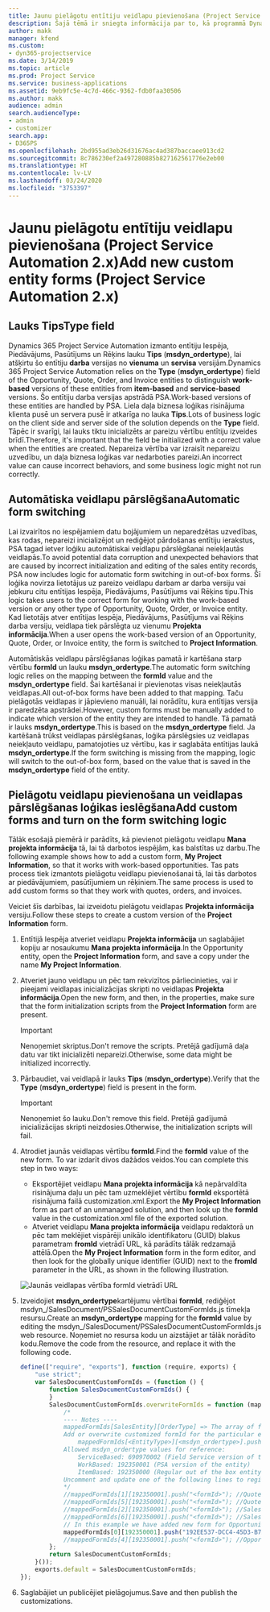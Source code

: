 ```yaml
---
title: Jaunu pielāgotu entītiju veidlapu pievienošana (Project Service Automation 2.x)
description: Šajā tēmā ir sniegta informācija par to, kā programmā Dynamics 365 Project Service Automation 2.x pievienot pielāgotas entītiju veidlapas iespējām, piedāvājumiem, pasūtījumiem vai rēķiniem.
author: makk
manager: kfend
ms.custom:
- dyn365-projectservice
ms.date: 3/14/2019
ms.topic: article
ms.prod: Project Service
ms.service: business-applications
ms.assetid: 9eb9fc5e-4c7d-466c-9362-fdb0faa30506
ms.author: makk
audience: admin
search.audienceType:
- admin
- customizer
search.app:
- D365PS
ms.openlocfilehash: 2bd955ad3eb26d31676ac4ad387baccaee913cd2
ms.sourcegitcommit: 8c786230ef2a497280885b827162561776e2eb00
ms.translationtype: HT
ms.contentlocale: lv-LV
ms.lasthandoff: 03/24/2020
ms.locfileid: "3753397"
---
```

# <a name="add-new-custom-entity-forms-project-service-automation-2x"></a><span data-ttu-id="1a4d3-103">Jaunu pielāgotu entītiju veidlapu pievienošana (Project Service Automation 2.x)</span><span class="sxs-lookup"><span data-stu-id="1a4d3-103">Add new custom entity forms (Project Service Automation 2.x)</span></span>

## <a name="type-field"></a><span data-ttu-id="1a4d3-104">Lauks Tips</span><span class="sxs-lookup"><span data-stu-id="1a4d3-104">Type field</span></span> 

<span data-ttu-id="1a4d3-105">Dynamics 365 Project Service Automation izmanto entītiju Iespēja, Piedāvājums, Pasūtījums un Rēķins lauku **Tips** (**msdyn\_ordertype**), lai atšķirtu šo entītiju **darba** versijas no **vienuma** un **servisa** versijām.</span><span class="sxs-lookup"><span data-stu-id="1a4d3-105">Dynamics 365 Project Service Automation relies on the **Type** (**msdyn\_ordertype**) field of the Opportunity, Quote, Order, and Invoice entities to distinguish **work-based** versions of these entities from **item-based** and **service-based** versions.</span></span> <span data-ttu-id="1a4d3-106">Šo entītiju darba versijas apstrādā PSA.</span><span class="sxs-lookup"><span data-stu-id="1a4d3-106">Work-based versions of these entities are handled by PSA.</span></span> <span data-ttu-id="1a4d3-107">Liela daļa biznesa loģikas risinājuma klienta pusē un servera pusē ir atkarīga no lauka **Tips**.</span><span class="sxs-lookup"><span data-stu-id="1a4d3-107">Lots of business logic on the client side and server side of the solution depends on the **Type** field.</span></span> <span data-ttu-id="1a4d3-108">Tāpēc ir svarīgi, lai lauks tiktu inicializēts ar pareizu vērtību entītiju izveides brīdī.</span><span class="sxs-lookup"><span data-stu-id="1a4d3-108">Therefore, it's important that the field be initialized with a correct value when the entities are created.</span></span> <span data-ttu-id="1a4d3-109">Nepareiza vērtība var izraisīt nepareizu uzvedību, un daļa biznesa loģikas var nedarboties pareizi.</span><span class="sxs-lookup"><span data-stu-id="1a4d3-109">An incorrect value can cause incorrect behaviors, and some business logic might not run correctly.</span></span>

## <a name="automatic-form-switching"></a><span data-ttu-id="1a4d3-110">Automātiska veidlapu pārslēgšana</span><span class="sxs-lookup"><span data-stu-id="1a4d3-110">Automatic form switching</span></span>

<span data-ttu-id="1a4d3-111">Lai izvairītos no iespējamiem datu bojājumiem un neparedzētas uzvedības, kas rodas, nepareizi inicializējot un rediģējot pārdošanas entītiju ierakstus, PSA tagad ietver loģiku automātiskai veidlapu pārslēgšanai neiekļautās veidlapās.</span><span class="sxs-lookup"><span data-stu-id="1a4d3-111">To avoid potential data corruption and unexpected behaviors that are caused by incorrect initialization and editing of the sales entity records, PSA now includes logic for automatic form switching in out-of-box forms.</span></span> <span data-ttu-id="1a4d3-112">Šī loģika novirza lietotājus uz pareizo veidlapu darbam ar darba versiju vai jebkuru citu entītijas Iespēja, Piedāvājums, Pasūtījums vai Rēķins tipu.</span><span class="sxs-lookup"><span data-stu-id="1a4d3-112">This logic takes users to the correct form for working with the work-based version or any other type of Opportunity, Quote, Order, or Invoice entity.</span></span> <span data-ttu-id="1a4d3-113">Kad lietotājs atver entītijas Iespēja, Piedāvājums, Pasūtījums vai Rēķins darba versiju, veidlapa tiek pārslēgta uz vienumu **Projekta informācija**.</span><span class="sxs-lookup"><span data-stu-id="1a4d3-113">When a user opens the work-based version of an Opportunity, Quote, Order, or Invoice entity, the form is switched to **Project Information**.</span></span>

<span data-ttu-id="1a4d3-114">Automātiskās veidlapu pārslēgšanas loģikas pamatā ir kartēšana starp vērtību **formId** un lauku **msdyn\_ordertype**.</span><span class="sxs-lookup"><span data-stu-id="1a4d3-114">The automatic form switching logic relies on the mapping between the **formId** value and the **msdyn\_ordertype** field.</span></span> <span data-ttu-id="1a4d3-115">Šai kartēšanai ir pievienotas visas neiekļautās veidlapas.</span><span class="sxs-lookup"><span data-stu-id="1a4d3-115">All out-of-box forms have been added to that mapping.</span></span> <span data-ttu-id="1a4d3-116">Taču pielāgotās veidlapas ir jāpievieno manuāli, lai norādītu, kura entītijas versija ir paredzēta apstrādei.</span><span class="sxs-lookup"><span data-stu-id="1a4d3-116">However, custom forms must be manually added to indicate which version of the entity they are intended to handle.</span></span> <span data-ttu-id="1a4d3-117">Tā pamatā ir lauks **msdyn\_ordertype**.</span><span class="sxs-lookup"><span data-stu-id="1a4d3-117">This is based on the **msdyn\_ordertype** field.</span></span> <span data-ttu-id="1a4d3-118">Ja kartēšanā trūkst veidlapas pārslēgšanas, loģika pārslēgsies uz veidlapas neiekļauto veidlapu, pamatojoties uz vērtību, kas ir saglabāta entītijas laukā **msdyn\_ordertype**.</span><span class="sxs-lookup"><span data-stu-id="1a4d3-118">If the form switching is missing from the mapping, logic will switch to the out-of-box form, based on the value that is saved in the **msdyn\_ordertype** field of the entity.</span></span>

## <a name="add-custom-forms-and-turn-on-the-form-switching-logic"></a><span data-ttu-id="1a4d3-119">Pielāgotu veidlapu pievienošana un veidlapas pārslēgšanas loģikas ieslēgšana</span><span class="sxs-lookup"><span data-stu-id="1a4d3-119">Add custom forms and turn on the form switching logic</span></span>

<span data-ttu-id="1a4d3-120">Tālāk esošajā piemērā ir parādīts, kā pievienot pielāgotu veidlapu **Mana projekta informācija** tā, lai tā darbotos iespējām, kas balstītas uz darbu.</span><span class="sxs-lookup"><span data-stu-id="1a4d3-120">The following example shows how to add a custom form, **My Project Information**, so that it works with work-based opportunities.</span></span> <span data-ttu-id="1a4d3-121">Tas pats process tiek izmantots pielāgotu veidlapu pievienošanai tā, lai tās darbotos ar piedāvājumiem, pasūtījumiem un rēķiniem.</span><span class="sxs-lookup"><span data-stu-id="1a4d3-121">The same process is used to add custom forms so that they work with quotes, orders, and invoices.</span></span>

<span data-ttu-id="1a4d3-122">Veiciet šīs darbības, lai izveidotu pielāgotu veidlapas **Projekta informācija** versiju.</span><span class="sxs-lookup"><span data-stu-id="1a4d3-122">Follow these steps to create a custom version of the **Project Information** form.</span></span>

1. <span data-ttu-id="1a4d3-123">Entītijā Iespēja atveriet veidlapu **Projekta informācija** un saglabājiet kopiju ar nosaukumu **Mana projekta informācija**.</span><span class="sxs-lookup"><span data-stu-id="1a4d3-123">In the Opportunity entity, open the **Project Information** form, and save a copy under the name **My Project Information**.</span></span>
2. <span data-ttu-id="1a4d3-124">Atveriet jauno veidlapu un pēc tam rekvizītos pārliecinieties, vai ir pieejami veidlapas inicializācijas skripti no veidlapas **Projekta informācija**.</span><span class="sxs-lookup"><span data-stu-id="1a4d3-124">Open the new form, and then, in the properties, make sure that the form initialization scripts from the **Project Information** form are present.</span></span> 

    > [!IMPORTANT]
    > <span data-ttu-id="1a4d3-125">Nenoņemiet skriptus.</span><span class="sxs-lookup"><span data-stu-id="1a4d3-125">Don't remove the scripts.</span></span> <span data-ttu-id="1a4d3-126">Pretējā gadījumā daļa datu var tikt inicializēti nepareizi.</span><span class="sxs-lookup"><span data-stu-id="1a4d3-126">Otherwise, some data might be initialized incorrectly.</span></span>

3. <span data-ttu-id="1a4d3-127">Pārbaudiet, vai veidlapā ir lauks **Tips** (**msdyn\_ordertype**).</span><span class="sxs-lookup"><span data-stu-id="1a4d3-127">Verify that the **Type** (**msdyn\_ordertype**) field is present in the form.</span></span> 

    > [!IMPORTANT]
    > <span data-ttu-id="1a4d3-128">Nenoņemiet šo lauku.</span><span class="sxs-lookup"><span data-stu-id="1a4d3-128">Don't remove this field.</span></span> <span data-ttu-id="1a4d3-129">Pretējā gadījumā inicializācijas skripti neizdosies.</span><span class="sxs-lookup"><span data-stu-id="1a4d3-129">Otherwise, the initialization scripts will fail.</span></span>

4. <span data-ttu-id="1a4d3-130">Atrodiet jaunās veidlapas vērtību **formId**.</span><span class="sxs-lookup"><span data-stu-id="1a4d3-130">Find the **formId** value of the new form.</span></span> <span data-ttu-id="1a4d3-131">To var izdarīt divos dažādos veidos.</span><span class="sxs-lookup"><span data-stu-id="1a4d3-131">You can complete this step in two ways:</span></span>

    - <span data-ttu-id="1a4d3-132">Eksportējiet veidlapu **Mana projekta informācija** kā nepārvaldīta risinājuma daļu un pēc tam uzmeklējiet vērtību **formId** eksportētā risinājuma failā customization.xml.</span><span class="sxs-lookup"><span data-stu-id="1a4d3-132">Export the **My Project Information** form as part of an unmanaged solution, and then look up the **formId** value in the customization.xml file of the exported solution.</span></span>
    - <span data-ttu-id="1a4d3-133">Atveriet veidlapu **Mana projekta informācija** veidlapu redaktorā un pēc tam meklējiet vispārēji unikālo identifikatoru (GUID) blakus parametram **fromId** vietrādī URL, kā parādīts tālāk redzamajā attēlā.</span><span class="sxs-lookup"><span data-stu-id="1a4d3-133">Open the **My Project Information** form in the form editor, and then look for the globally unique identifier (GUID) next to the **fromId** parameter in the URL, as shown in the following illustration.</span></span>

    ![Jaunās veidlapas vērtība formId vietrādī URL](media/how-to-add-custom-forms-in-v2.0.png)

5. <span data-ttu-id="1a4d3-135">Izveidojiet **msdyn\_ordertype**kartējumu vērtībai **formId**, rediģējot msdyn\_/SalesDocument/PSSalesDocumentCustomFormIds.js tīmekļa resursu.</span><span class="sxs-lookup"><span data-stu-id="1a4d3-135">Create an **msdyn\_ordertype** mapping for the **formId** value by editing the msdyn\_/SalesDocument/PSSalesDocumentCustomFormIds.js web resource.</span></span> <span data-ttu-id="1a4d3-136">Noņemiet no resursa kodu un aizstājiet ar tālāk norādīto kodu.</span><span class="sxs-lookup"><span data-stu-id="1a4d3-136">Remove the code from the resource, and replace it with the following code.</span></span>

    ```javascript
    define(["require", "exports"], function (require, exports) {
        "use strict";
        var SalesDocumentCustomFormIds = (function () {
            function SalesDocumentCustomFormIds() {
            }
            SalesDocumentCustomFormIds.overwriteFormIds = function (mappedFormIds) {
                /*
                ---- Notes ----
                mappedFormIds[SalesEntity][OrderType] => The array of forms IDs that support particular entity and order type
                Add or overwrite customized formId for the particular entity and order type by calling:
                    mappedFormIds[<EntityType>][<msdyn_ordertype>].push("<formId>");
                Allowed msdyn_ordertype values for reference:
                    ServiceBased: 690970002 (Field Service version of the entity)
                    WorkBased: 192350001 (PSA version of the entity)
                    ItemBased: 192350000 (Regular out of the box entity)
                Uncomment and update one of the following lines to register custom PSA form for required entity:
                */      
                //mappedFormIds[1][192350001].push("<formId>"); //Quote
                //mappedFormIds[5][192350001].push("<formId>"); //Quote Line
                //mappedFormIds[2][192350001].push("<formId>"); //Sales Order
                //mappedFormIds[6][192350001].push("<formId>"); //Sales Order Line
                // In this example we have added new form for Opportunity
                mappedFormIds[0][192350001].push("192EE537-DCC4-45D3-B7AF-EA694B9113D2"); //Opportunity
                //mappedFormIds[4][192350001].push("<formId>"); //Opportunity Line
            };
            return SalesDocumentCustomFormIds;
        }());
        exports.default = SalesDocumentCustomFormIds;
    });
    ```

6. <span data-ttu-id="1a4d3-137">Saglabājiet un publicējiet pielāgojumus.</span><span class="sxs-lookup"><span data-stu-id="1a4d3-137">Save and then publish the customizations.</span></span>
